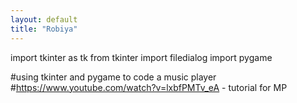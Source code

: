 ```yaml
---
layout: default
title: "Robiya"
---
```


import tkinter as tk
from tkinter import filedialog
import pygame


#using tkinter and pygame to code a music player
#https://www.youtube.com/watch?v=lxbfPMTv_eA - tutorial for MP 